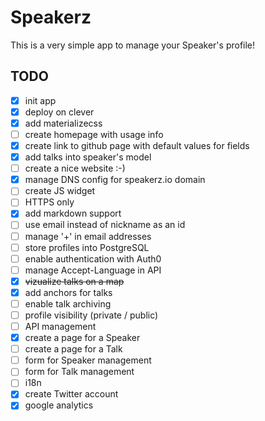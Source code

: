 # Speakerz

This is a very simple app to manage your Speaker's profile!

## TODO

- [x] init app
- [x] deploy on clever
- [x] add materializecss
- [ ] create homepage with usage info
- [x] create link to github page with default values for fields
- [x] add talks into speaker's model
- [ ] create a nice website :-)
- [x] manage DNS config for speakerz.io domain
- [ ] create JS widget
- [ ] HTTPS only
- [x] add markdown support
- [ ] use email instead of nickname as an id
- [ ] manage '+' in email addresses
- [ ] store profiles into PostgreSQL
- [ ] enable authentication with Auth0
- [ ] manage Accept-Language in API
- [x] ~~vizualize talks on a map~~
- [x] add anchors for talks
- [ ] enable talk archiving
- [ ] profile visibility (private / public)
- [ ] API management
- [x] create a page for a Speaker
- [ ] create a page for a Talk
- [ ] form for Speaker management
- [ ] form for Talk management
- [ ] i18n
- [x] create Twitter account
- [x] google analytics